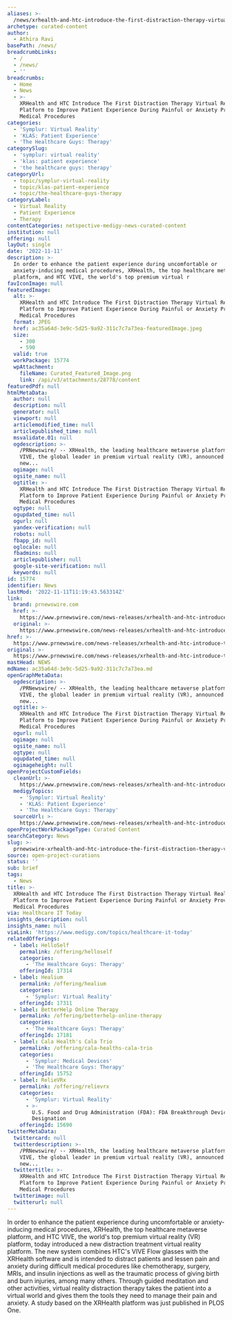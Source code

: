 ```yaml
---
aliases: >-
  /news/xrhealth-and-htc-introduce-the-first-distraction-therapy-virtual-reality-platform-to-improve-patient-experience-during-painful-or-anxiety-provoking-me
archetype: curated-content
author:
  - Athira Ravi
basePath: /news/
breadcrumbLinks:
  - /
  - /news/
  - ''
breadcrumbs:
  - Home
  - News
  - >-
    XRHealth and HTC Introduce The First Distraction Therapy Virtual Reality
    Platform to Improve Patient Experience During Painful or Anxiety Provoking
    Medical Procedures
categories:
  - 'Symplur: Virtual Reality'
  - 'KLAS: Patient Experience'
  - 'The Healthcare Guys: Therapy'
categorySlug:
  - 'symplur: virtual reality'
  - 'klas: patient experience'
  - 'the healthcare guys: therapy'
categoryUrl:
  - topic/symplur-virtual-reality
  - topic/klas-patient-experience
  - topic/the-healthcare-guys-therapy
categoryLabel:
  - Virtual Reality
  - Patient Experience
  - Therapy
contentCategories: netspective-medigy-news-curated-content
institution: null
offering: null
layOut: single
date: '2022-11-11'
description: >-
  In order to enhance the patient experience during uncomfortable or
  anxiety-inducing medical procedures, XRHealth, the top healthcare metaverse
  platform, and HTC VIVE, the world's top premium virtual r
favIconImage: null
featuredImage:
  alt: >-
    XRHealth and HTC Introduce The First Distraction Therapy Virtual Reality
    Platform to Improve Patient Experience During Painful or Anxiety Provoking
    Medical Procedures
  format: JPEG
  href: ac35a64d-3e9c-5d25-9a92-311c7c7a73ea-featuredImage.jpeg
  size:
    - 300
    - 590
  valid: true
  workPackage: 15774
  wpAttachment:
    fileName: Curated_Featured_Image.png
    link: /api/v3/attachments/28778/content
featuredPdf: null
htmlMetaData:
  author: null
  description: null
  generator: null
  viewport: null
  articlemodified_time: null
  articlepublished_time: null
  msvalidate.01: null
  ogdescription: >-
    /PRNewswire/ -- XRHealth, the leading healthcare metaverse platform, and HTC
    VIVE, the global leader in premium virtual reality (VR), announced today a
    new...
  ogimage: null
  ogsite_name: null
  ogtitle: >-
    XRHealth and HTC Introduce The First Distraction Therapy Virtual Reality
    Platform to Improve Patient Experience During Painful or Anxiety Provoking
    Medical Procedures
  ogtype: null
  ogupdated_time: null
  ogurl: null
  yandex-verification: null
  robots: null
  fbapp_id: null
  oglocale: null
  fbadmins: null
  articlepublisher: null
  google-site-verification: null
  keywords: null
id: 15774
identifier: News
lastMod: '2022-11-11T11:19:43.563314Z'
link:
  brand: prnewswire.com
  href: >-
    https://www.prnewswire.com/news-releases/xrhealth-and-htc-introduce-the-first-distraction-therapy-virtual-reality-platform-to-improve-patient-experience-during-painful-or-anxiety-provoking-medical-procedures-301644309.html
  original: >-
    https://www.prnewswire.com/news-releases/xrhealth-and-htc-introduce-the-first-distraction-therapy-virtual-reality-platform-to-improve-patient-experience-during-painful-or-anxiety-provoking-medical-procedures-301644309.html
href: >-
  https://www.prnewswire.com/news-releases/xrhealth-and-htc-introduce-the-first-distraction-therapy-virtual-reality-platform-to-improve-patient-experience-during-painful-or-anxiety-provoking-medical-procedures-301644309.html
original: >-
  https://www.prnewswire.com/news-releases/xrhealth-and-htc-introduce-the-first-distraction-therapy-virtual-reality-platform-to-improve-patient-experience-during-painful-or-anxiety-provoking-medical-procedures-301644309.html
mastHead: NEWS
mdName: ac35a64d-3e9c-5d25-9a92-311c7c7a73ea.md
openGraphMetaData:
  ogdescription: >-
    /PRNewswire/ -- XRHealth, the leading healthcare metaverse platform, and HTC
    VIVE, the global leader in premium virtual reality (VR), announced today a
    new...
  ogtitle: >-
    XRHealth and HTC Introduce The First Distraction Therapy Virtual Reality
    Platform to Improve Patient Experience During Painful or Anxiety Provoking
    Medical Procedures
  ogurl: null
  ogimage: null
  ogsite_name: null
  ogtype: null
  ogupdated_time: null
  ogimageheight: null
openProjectCustomFields:
  cleanUrl: >-
    https://www.prnewswire.com/news-releases/xrhealth-and-htc-introduce-the-first-distraction-therapy-virtual-reality-platform-to-improve-patient-experience-during-painful-or-anxiety-provoking-medical-procedures-301644309.html
  medigyTopics:
    - 'Symplur: Virtual Reality'
    - 'KLAS: Patient Experience'
    - 'The Healthcare Guys: Therapy'
  sourceUrl: >-
    https://www.prnewswire.com/news-releases/xrhealth-and-htc-introduce-the-first-distraction-therapy-virtual-reality-platform-to-improve-patient-experience-during-painful-or-anxiety-provoking-medical-procedures-301644309.html
openProjectWorkPackageType: Curated Content
searchCategory: News
slug: >-
  prnewswire-xrhealth-and-htc-introduce-the-first-distraction-therapy-virtual-reality-platform-to-improve-patient-experience-during-painful-or-anxiety-provoking-me
source: open-project-curations
status: ''
sub: brief
tags:
  - News
title: >-
  XRHealth and HTC Introduce The First Distraction Therapy Virtual Reality
  Platform to Improve Patient Experience During Painful or Anxiety Provoking
  Medical Procedures
via: Healthcare IT Today
insights_description: null
insights_name: null
viaLink: 'https://www.medigy.com/topics/healthcare-it-today'
relatedOfferings:
  - label: HelloSelf
    permalink: /offering/helloself
    categories:
      - 'The Healthcare Guys: Therapy'
    offeringId: 17314
  - label: Healium
    permalink: /offering/healium
    categories:
      - 'Symplur: Virtual Reality'
    offeringId: 17311
  - label: BetterHelp Online Therapy
    permalink: /offering/betterhelp-online-therapy
    categories:
      - 'The Healthcare Guys: Therapy'
    offeringId: 17181
  - label: Cala Health's Cala Trio
    permalink: /offering/cala-healths-cala-trio
    categories:
      - 'Symplur: Medical Devices'
      - 'The Healthcare Guys: Therapy'
    offeringId: 15752
  - label: RelieVRx
    permalink: /offering/relievrx
    categories:
      - 'Symplur: Virtual Reality'
      - >-
        U.S. Food and Drug Administration (FDA): FDA Breakthrough Device
        Designation
    offeringId: 15690
twitterMetaData:
  twittercard: null
  twitterdescription: >-
    /PRNewswire/ -- XRHealth, the leading healthcare metaverse platform, and HTC
    VIVE, the global leader in premium virtual reality (VR), announced today a
    new...
  twittertitle: >-
    XRHealth and HTC Introduce The First Distraction Therapy Virtual Reality
    Platform to Improve Patient Experience During Painful or Anxiety Provoking
    Medical Procedures
  twitterimage: null
  twitterurl: null
---
```

<p>In order to enhance the patient experience during uncomfortable or anxiety-inducing medical procedures, XRHealth, the top healthcare metaverse platform, and HTC VIVE, the world's top premium virtual reality (VR) platform, today introduced a new distraction treatment virtual reality platform. The new system combines HTC's VIVE Flow glasses with the XRHealth software and is intended to distract patients and lessen pain and anxiety during difficult medical procedures like chemotherapy, surgery, MRIs, and insulin injections as well as the traumatic process of giving birth and burn injuries, among many others. Through guided meditation and other activities, virtual reality distraction therapy takes the patient into a virtual world and gives them the tools they need to manage their pain and anxiety. A study based on the XRHealth platform was just published in PLOS One.</p>